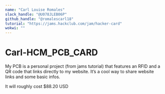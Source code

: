 ```yaml
---
name: "Carl Louise Romales"
slack_handle: "@U078JLEB06P"
github_handle: "@romalescarl18"
tutorial: "https://jams.hackclub.com/jam/hacker-card"
wokwi: ""
---
```


# Carl-HCM_PCB_CARD

My PCB is a personal project (from jams tutorial) that features an RFID and a QR code that links directly to my website. It’s a cool way to share website links and some basic infos.

It will roughly cost $88.20 USD
